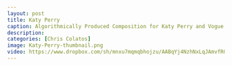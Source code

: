 ```yaml
---
layout: post
title: Katy Perry
caption: Algorithmically Produced Composition for Katy Perry and Vogue 
description: 
categories: [Chris Colatos]
image: Katy-Perry-thumbnail.png
video: https://www.dropbox.com/sh/mnxu7mqmqbhojzu/AABqYj4NzhNxLqJAmvfRGaJka/KATYPERRY_VOGUEIT.mov?dl=1
---
```

